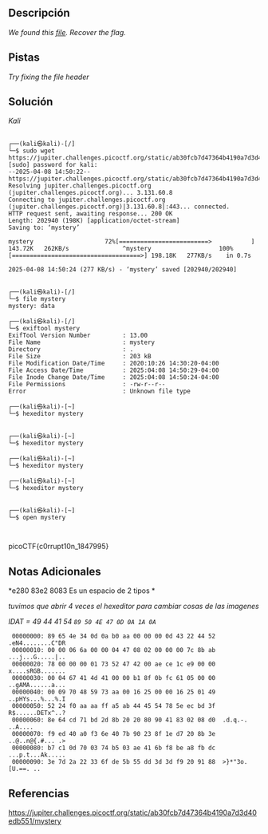 ## Descripción

*We found this [file](https://jupiter.challenges.picoctf.org/static/ab30fcb7d47364b4190a7d3d40edb551/mystery). Recover the flag.*
## Pistas

*Try fixing the file header*

## Solución

*Kali*

```
                                                                                                       
┌──(kali㉿kali)-[/]
└─$ sudo wget https://jupiter.challenges.picoctf.org/static/ab30fcb7d47364b4190a7d3d40edb551/mystery
[sudo] password for kali: 
--2025-04-08 14:50:22--  https://jupiter.challenges.picoctf.org/static/ab30fcb7d47364b4190a7d3d40edb551/mystery
Resolving jupiter.challenges.picoctf.org (jupiter.challenges.picoctf.org)... 3.131.60.8
Connecting to jupiter.challenges.picoctf.org (jupiter.challenges.picoctf.org)|3.131.60.8|:443... connected.
HTTP request sent, awaiting response... 200 OK
Length: 202940 (198K) [application/octet-stream]
Saving to: ‘mystery’

mystery                    72%[=========================>           ] 143.72K   262KB/s               ^mystery                   100%[====================================>] 198.18K   277KB/s    in 0.7s    

2025-04-08 14:50:24 (277 KB/s) - ‘mystery’ saved [202940/202940]

                                                                                                       
┌──(kali㉿kali)-[/]
└─$ file mystery       
mystery: data
                                                                                                       
┌──(kali㉿kali)-[/]
└─$ exiftool mystery 
ExifTool Version Number         : 13.00
File Name                       : mystery
Directory                       : .
File Size                       : 203 kB
File Modification Date/Time     : 2020:10:26 14:30:20-04:00
File Access Date/Time           : 2025:04:08 14:50:29-04:00
File Inode Change Date/Time     : 2025:04:08 14:50:24-04:00
File Permissions                : -rw-r--r--
Error                           : Unknown file type

┌──(kali㉿kali)-[~]
└─$ hexeditor mystery

                                                                                                       
┌──(kali㉿kali)-[~]
└─$ hexeditor mystery
                                                                                                       
┌──(kali㉿kali)-[~]
└─$ hexeditor mystery
                                                                                                       
┌──(kali㉿kali)-[~]
└─$ hexeditor mystery

                                                                                                       
┌──(kali㉿kali)-[~]
└─$ open mystery 



```

picoCTF{c0rrupt10n_1847995}
## Notas Adicionales 
*e280 83e2 8083 Es un espacio de 2 tipos *

*tuvimos que abrir 4 veces el hexeditor para cambiar cosas de las imagenes*

*IDAT = 49 44 41 54
 `89 50 4E 47 0D 0A 1A 0A`*
```
 00000000: 89 65 4e 34 0d 0a b0 aa 00 00 00 0d 43 22 44 52  .eN4........C"DR
 00000010: 00 00 06 6a 00 00 04 47 08 02 00 00 00 7c 8b ab  ...j...G.....|..
 00000020: 78 00 00 00 01 73 52 47 42 00 ae ce 1c e9 00 00  x....sRGB.......
 00000030: 00 04 67 41 4d 41 00 00 b1 8f 0b fc 61 05 00 00  ..gAMA......a...
 00000040: 00 09 70 48 59 73 aa 00 16 25 00 00 16 25 01 49  ..pHYs...%...%.I
 00000050: 52 24 f0 aa aa ff a5 ab 44 45 54 78 5e ec bd 3f  R$......DETx^..?
 00000060: 8e 64 cd 71 bd 2d 8b 20 20 80 90 41 83 02 08 d0  .d.q.-.  ..A....
 00000070: f9 ed 40 a0 f3 6e 40 7b 90 23 8f 1e d7 20 8b 3e  ..@..n@{.#... .>
 00000080: b7 c1 0d 70 03 74 b5 03 ae 41 6b f8 be a8 fb dc  ...p.t...Ak.....
 00000090: 3e 7d 2a 22 33 6f de 5b 55 dd 3d 3d f9 20 91 88  >}*"3o.[U.==. ..
```

## Referencias 

https://jupiter.challenges.picoctf.org/static/ab30fcb7d47364b4190a7d3d40edb551/mystery